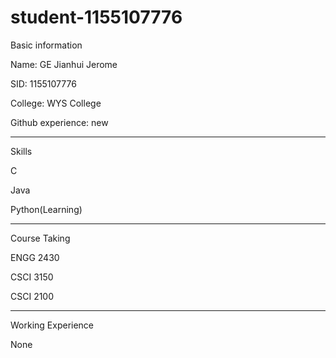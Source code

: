 # student-1155107776
Basic information

Name: GE Jianhui Jerome

SID: 1155107776

College: WYS College

Github experience: new

---------------------

Skills
 
 C
 
 Java
 
 Python(Learning)
 
 ---------------------
 
Course Taking

ENGG 2430	

CSCI 3150	

CSCI 2100	

----------------------

Working Experience

None